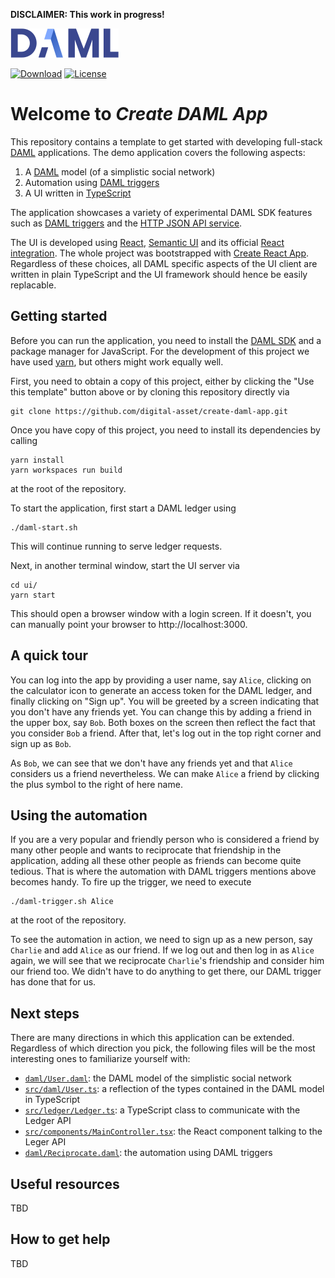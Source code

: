 **DISCLAIMER: This work in progress!**

[![DAML logo](daml-logo.png)](https://www.daml.com)

[![Download](https://img.shields.io/github/release/digital-asset/daml.svg?label=Download)](https://docs.daml.com/getting-started/installation.html)
[![License](https://img.shields.io/badge/License-Apache%202.0-blue.svg)](https://github.com/digital-asset/daml/blob/master/LICENSE)

# Welcome to _Create DAML App_

This repository contains a template to get started with developing full-stack
[DAML](https://daml.com/) applications. The demo application covers the following aspects:

1. A [DAML](https://docs.daml.com/index.html) model (of a simplistic social network)
2. Automation using [DAML triggers](https://docs.daml.com/triggers/index.html)
3. A UI written in [TypeScript](https://www.typescriptlang.org/)

The application showcases a variety of experimental DAML SDK features such as
[DAML triggers](https://docs.daml.com/triggers/index.html) and the
[HTTP JSON API service](https://docs.daml.com/json-api/index.html).

The UI is developed using [React](https://reactjs.org/),
[Semantic UI](https://react.semantic-ui.com/) and its
official [React integration](https://react.semantic-ui.com/).
The whole project was bootstrapped with
[Create React App](https://github.com/facebook/create-react-app).
Regardless of these choices, all DAML specific aspects of the UI client are
written in plain TypeScript and the UI framework should hence be easily
replacable.


## Getting started

Before you can run the application, you need to install the
[DAML SDK](https://docs.daml.com/getting-started/installation.html) and a
package manager for JavaScript. For the development of this project we have
used [yarn](https://yarnpkg.com/en/docs/install), but others might work
equally well.

First, you need to obtain a copy of this project, either by clicking the
"Use this template" button above or by cloning this repository directly via
```
git clone https://github.com/digital-asset/create-daml-app.git
```

Once you have copy of this project, you need to install its dependencies
by calling
```
yarn install
yarn workspaces run build
```
at the root of the repository.

To start the application, first start a DAML ledger using
```
./daml-start.sh
```
This will continue running to serve ledger requests.

Next, in another terminal window, start the UI server via
```
cd ui/
yarn start
```
This should open a browser window with a login screen. If it doesn't, you
can manually point your browser to http://localhost:3000.


## A quick tour

You can log into the app by providing a user name, say `Alice`, clicking
on the calculator icon to generate an access token for the DAML ledger,
and finally clicking on "Sign up". You will be greeted by a screen
indicating that you don't have any friends yet. You can change this by
adding a friend in the upper box, say `Bob`. Both boxes on the screen
then reflect the fact that you consider `Bob` a friend. After that, let's
log out in the top right corner and sign up as `Bob`.

As `Bob`, we can see that we don't have any friends yet and that `Alice`
considers us a friend nevertheless. We can make `Alice` a friend by
clicking the plus symbol to the right of here name.


## Using the automation

If you are a very popular and friendly person who is considered a friend
by many other people and wants to reciprocate that friendship in the
application, adding all these other people as friends can become quite
tedious. That is where the automation with DAML triggers mentions above
becomes handy. To fire up the trigger, we need to execute
```
./daml-trigger.sh Alice
```
at the root of the repository.

To see the automation in action, we need to sign up as a new person, say
`Charlie` and add `Alice` as our friend. If we log out and then log in as
`Alice` again, we will see that we reciprocate `Charlie`'s friendship and
consider him our friend too. We didn't have to do anything to get there,
our DAML trigger has done that for us.


## Next steps

There are many directions in which this application can be extended.
Regardless of which direction you pick, the following files will be the most
interesting ones to familiarize yourself with:

- [`daml/User.daml`](daml/User.daml): the DAML model of the simplistic
  social network
- [`src/daml/User.ts`](src/daml/User.ts): a reflection of the types
  contained in the DAML model in TypeScript
- [`src/ledger/Ledger.ts`](src/ledger/Ledger.ts): a TypeScript class to
  communicate with the Ledger API
- [`src/components/MainController.tsx`](src/components/MainController.tsx):
  the React component talking to the Leger API
- [`daml/Reciprocate.daml`](daml/Reciprocate.daml): the automation using
  DAML triggers


## Useful resources

TBD


## How to get help

TBD
